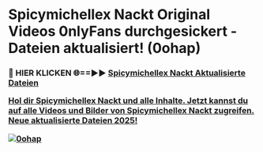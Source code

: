 # Spicymichellex Nackt Original Videos 0nlyFans durchgesickert - Dateien aktualisiert! (0ohap)

<h3>🔴 HIER KLICKEN 🌐==►► <a href="https://tinyurl.com/h6vf6nb8" rel="nofollow">Spicymichellex Nackt Aktualisierte Dateien

Hol dir Spicymichellex Nackt und alle Inhalte. Jetzt kannst du auf alle Videos und Bilder von Spicymichellex Nackt zugreifen. Neue aktualisierte Dateien 2025!

[![0ohap](https://i.imgur.com/sD4kR3V.gif)](https://tinyurl.com/h6vf6nb8)
